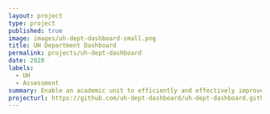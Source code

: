 ```yaml
---
layout: project
type: project
published: true
image: images/uh-dept-dashboard-small.png
title: UH Department Dashboard
permalink: projects/uh-dept-dashboard
date: 2020
labels:
  - UH
  - Assessment
summary: Enable an academic unit to efficiently and effectively improve over time through access to up-to-date measures of teaching, research, service, and resources. .
projecturl: https://github.com/uh-dept-dashboard/uh-dept-dashboard.github.io/wiki
---
```

